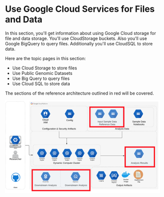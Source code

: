 # Use Google Cloud Services for Files and Data

In this section, you'll get information about using Google Cloud storage for file and data storage.  You'll use CloudStorage buckets.  Also you'll use Google BigQuery to query files.  Additionally you'll use CloudSQL to store data.

Here are the topic pages in this section:

- Use Cloud Storage to store files
- Use Public Genomic Datasets
- Use Big Query to query files
- Use Cloud SQL to store data

The sections of the reference architecture outlined in red will be covered.

[![gcp-files](/images/files.png)]()